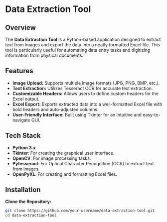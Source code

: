 # Data Extraction Tool

## Overview
The **Data Extraction Tool** is a Python-based application designed to extract text from images and export the data into a neatly formatted Excel file. This tool is particularly useful for automating data entry tasks and digitizing information from physical documents.

## Features
- **Image Upload:** Supports multiple image formats (JPG, PNG, BMP, etc.).
- **Text Extraction:** Utilizes Tesseract OCR for accurate text extraction.
- **Customizable Headers:** Allows users to define custom headers for the Excel output.
- **Excel Export:** Exports extracted data into a well-formatted Excel file with bold headers and auto-adjusted columns.
- **User-Friendly Interface:** Built using Tkinter for an intuitive and easy-to-navigate GUI.

## Tech Stack
- **Python 3.x**
- **Tkinter**: For creating the graphical user interface.
- **OpenCV**: For image processing tasks.
- **Pytesseract**: For Optical Character Recognition (OCR) to extract text from images.
- **OpenPyXL**: For creating and formatting Excel files.

## Installation

 **Clone the Repository:**
   ```bash
   git clone https://github.com/your-username/data-extraction-tool.git
   cd data-extraction-tool
